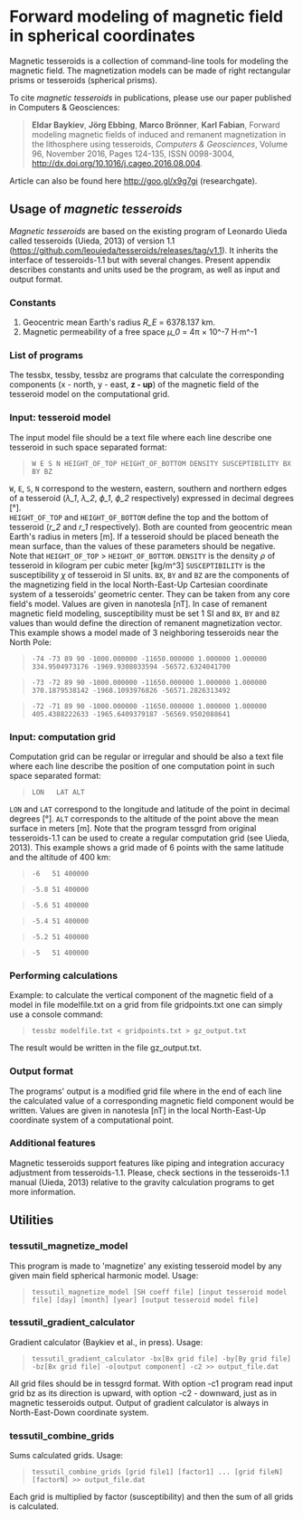 # Forward modeling of magnetic field in spherical coordinates

Magnetic tesseroids is a collection of command-line tools for modeling the magnetic field.
The magnetization models can be made of right rectangular prisms or tesseroids (spherical prisms). 

To cite _magnetic tesseroids_ in publications, please use our paper published in Computers & Geosciences:

>**Eldar Baykiev**, **Jörg Ebbing**, **Marco Brönner**, **Karl Fabian**, Forward modeling magnetic fields of induced and remanent magnetization in the lithosphere using tesseroids, _Computers & Geosciences_, Volume 96, November 2016, Pages 124-135, ISSN 0098-3004, http://dx.doi.org/10.1016/j.cageo.2016.08.004.

Article can also be found here http://goo.gl/x9g7gi (researchgate).

## Usage of _magnetic tesseroids_
_Magnetic tesseroids_ are based on the existing program of Leonardo Uieda called tesseroids (Uieda, 2013) of version 1.1 (https://github.com/leouieda/tesseroids/releases/tag/v1.1). It inherits the interface of tesseroids-1.1 but with several changes. Present appendix describes constants and units used be the program, as well as input and output format.
### Constants
1. Geocentric mean Earth's radius  _R_E_ = 6378.137 km. 
1. Magnetic permeability of a free space _µ_0_ = 4π × 10^-7 H·m^-1

### List of programs
The tessbx, tessby, tessbz are programs that calculate the corresponding components (x - north, y - east, **z - up**) of the magnetic field of the tesseroid model on the computational grid. 

### Input: tesseroid model
The input model file should be a text file where each line describe one tesseroid in such space separated format:
> `W E S N HEIGHT_OF_TOP HEIGHT_OF_BOTTOM DENSITY SUSCEPTIBILITY BX BY BZ`

`W`, `E`, `S`, `N` correspond to the western, eastern, southern and northern edges of a tesseroid (_λ_1_, _λ_2_, _ϕ_1_, _ϕ_2_ respectively) expressed in decimal degrees [°].  
`HEIGHT_OF_TOP` and `HEIGHT_OF_BOTTOM` define the top and the bottom of tesseroid (_r_2_ and _r_1_ respectively). Both are counted from geocentric mean Earth's radius in meters [m]. If a tesseroid should be placed beneath the mean surface, than the values of these parameters should be negative. Note that `HEIGHT_OF_TOP` > `HEIGHT_OF_BOTTOM`.
`DENSITY` is the density _ρ_ of tesseroid in kilogram per cubic meter [kg/m^3]
`SUSCEPTIBILITY` is the susceptibility _χ_ of tesseroid in SI units.
`BX`, `BY` and `BZ` are the components of the magnetizing field in the local North-East-Up Cartesian coordinate system of a tesseroids' geometric center. They can be taken from any core field's model. Values are given in nanotesla [nT].
In case of remanent magnetic field modeling, susceptibility must be set 1 SI and `BX`, `BY` and `BZ` values than would define the direction of remanent magnetization vector.
This example shows a model made of 3 neighboring tesseroids near the North Pole:
> `-74 -73 89 90 -1000.000000 -11650.000000 1.000000 1.000000 334.9504973176 -1969.9308033594 -56572.6324041700`

> `-73 -72 89 90 -1000.000000 -11650.000000 1.000000 1.000000 370.1879538142 -1968.1093976826 -56571.2826313492`

> `-72 -71 89 90 -1000.000000 -11650.000000 1.000000 1.000000 405.4388222633 -1965.6409379187 -56569.9502088641`

### Input: computation grid
Computation grid can be regular or irregular and should be also a text file where each line describe the position of one computation point in such space separated format:
>`LON 	LAT ALT`

`LON` and `LAT` correspond to the longitude and latitude of the point in decimal degrees [°].
`ALT` corresponds to the altitude of the point above the mean surface in meters [m].
Note that the program tessgrd from original tesseroids-1.1 can be used to create a regular computation grid (see Uieda, 2013).
This example shows a grid made of 6 points with the same latitude and the altitude of 400 km:
> `-6 	51 400000 `

> `-5.8 51 400000 `

> `-5.6 51 400000 `

> `-5.4 51 400000 `

> `-5.2 51 400000 `

> `-5 	51 400000` 

### Performing calculations
Example: to calculate the vertical component of the magnetic field of a model in file modelfile.txt on a grid from file gridpoints.txt one can simply use a console command:
> `tessbz modelfile.txt < gridpoints.txt > gz_output.txt`

The result would be written in the file gz_output.txt.
### Output format
The programs' output is a modified grid file where in the end of each line the calculated value of a corresponding magnetic field component would be written. Values are given in nanotesla [nT] in the local North-East-Up coordinate system of a computational point. 
### Additional features
Magnetic tesseroids support features like piping and integration accuracy adjustment from tesseroids-1.1. Please, check sections in the tesseroids-1.1 manual (Uieda, 2013) relative to the gravity calculation programs to get more information.

## Utilities
### tessutil_magnetize_model
This program is made to 'magnetize' any existing tesseroid model by any given main field spherical harmonic model.
Usage: 
> `tessutil_magnetize_model [SH coeff file] [input tesseroid model file] [day] [month] [year] [output tesseroid model file] `

### tessutil_gradient_calculator
Gradient calculator (Baykiev et al., in press).
Usage: 
> `tessutil_gradient_calculator -bx[Bx grid file] -by[By grid file] -bz[Bx grid file] -o[output component] -c2 >> output_file.dat`

All grid files should be in tessgrd format. With option -c1 program read input grid bz as its direction is upward, with option -c2 - downward, just as in magnetic tesseroids output. Output of gradient calculator is always in North-East-Down coordinate system.

### tessutil_combine_grids
Sums calculated grids.
Usage:
> `tessutil_combine_grids [grid file1] [factor1] ... [grid fileN] [factorN] >> output_file.dat`

Each grid is multiplied by factor (susceptibility) and then the sum of all grids is calculated.